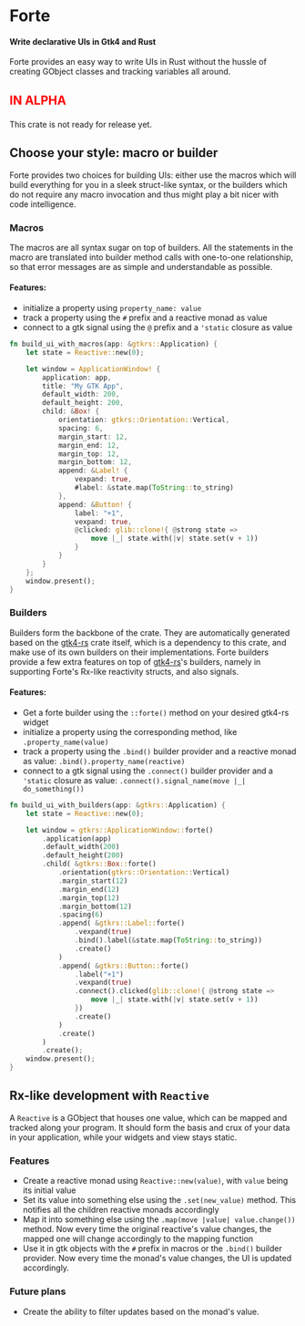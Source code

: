 # Forte

#### Write declarative UIs in Gtk4 and Rust

Forte provides an easy way to write UIs in Rust without the hussle of creating 
GObject classes and tracking variables all around.

## <p style="color: red">IN ALPHA</p>

This crate is not ready for release yet.

## Choose your style: macro or builder

Forte provides two choices for building UIs: either use the macros which will 
build everything for you in a sleek struct-like syntax, or the builders which
do not require any macro invocation and thus might play a bit nicer with code
intelligence. 

### Macros

The macros are all syntax sugar on top of builders. All the statements in the 
macro are translated into builder method calls with one-to-one relationship, so
that error messages are as simple and understandable as possible.

#### Features:

- initialize a property using `property_name: value`
- track a property using the `#` prefix and a reactive monad as value
- connect to a gtk signal using the `@` prefix and a `'static` closure as value

```rust
fn build_ui_with_macros(app: &gtkrs::Application) {
    let state = Reactive::new(0);

    let window = ApplicationWindow! {
        application: app,
        title: "My GTK App",
        default_width: 200,
        default_height: 200,
        child: &Box! {
            orientation: gtkrs::Orientation::Vertical,
            spacing: 6,
            margin_start: 12,
            margin_end: 12,
            margin_top: 12,
            margin_bottom: 12,
            append: &Label! {
                vexpand: true,
                #label: &state.map(ToString::to_string)
            },
            append: &Button! {
                label: "+1",
                vexpand: true,
                @clicked: glib::clone!{ @strong state =>
                    move |_| state.with(|v| state.set(v + 1))
                }
            }
        }
    };
    window.present();
}
```

### Builders

Builders form the backbone of the crate. They are automatically generated based on
the [gtk4-rs](https://github.com/gtk-rs/gtk4-rs) crate itself, which is a dependency
to this crate, and make use of its own builders on their implementations. Forte builders
provide a few extra features on top of [gtk4-rs](https://github.com/gtk-rs/gtk4-rs)'s
builders, namely in supporting Forte's Rx-like reactivity structs, and also signals.

#### Features:
- Get a forte builder using the `::forte()` method on your desired gtk4-rs widget
- initialize a property using the corresponding method, like `.property_name(value)`
- track a property using the `.bind()` builder provider and a reactive monad as value:
`.bind().property_name(reactive)`
- connect to a gtk signal using the `.connect()` builder provider
and a `'static` closure as value: `.connect().signal_name(move |_| do_something())`

```rust
fn build_ui_with_builders(app: &gtkrs::Application) {
    let state = Reactive::new(0);

    let window = gtkrs::ApplicationWindow::forte()
        .application(app)
        .default_width(200)
        .default_height(200)
        .child( &gtkrs::Box::forte()
            .orientation(gtkrs::Orientation::Vertical)
            .margin_start(12)
            .margin_end(12)
            .margin_top(12)
            .margin_bottom(12)
            .spacing(6)
            .append( &gtkrs::Label::forte()
                .vexpand(true)
                .bind().label(&state.map(ToString::to_string))
                .create()
            )
            .append( &gtkrs::Button::forte()
                .label("+1")
                .vexpand(true)
                .connect().clicked(glib::clone!{ @strong state =>
                    move |_| state.with(|v| state.set(v + 1))
                })
                .create()
            )
            .create()
        )
        .create();
    window.present();
}

```

## Rx-like development with `Reactive`

A `Reactive` is a GObject that houses one value, which can be mapped and tracked 
along your program. It should form the basis and crux of your data in your application,
while your widgets and view stays static. 

### Features

- Create a reactive monad using `Reactive::new(value)`, with `value` being its initial value
- Set its value into something else using the `.set(new_value)` method. This notifies all the
children reactive monads accordingly
- Map it into something else using the `.map(move |value| value.change())` method.
Now every time the original reactive's value changes, the mapped one will change accordingly 
to the mapping function
- Use it in gtk objects with the `#` prefix in macros or the `.bind()` builder provider. Now
every time the monad's value changes, the UI is updated accordingly.

### Future plans

- Create the ability to filter updates based on the monad's value.